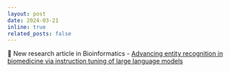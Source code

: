 ```yaml
---
layout: post
date: 2024-03-21
inline: true
related_posts: false
---
```


:page_facing_up: New research article in Bioinformatics - [Advancing entity recognition in biomedicine via instruction tuning of large language models](https://academic.oup.com/bioinformatics/article/40/4/btae163/7633405)
